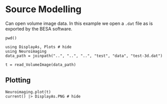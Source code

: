 # Source Modelling

Can open volume image data.
In this example we open a `.dat` file as is
exported by the BESA software.


```@example fileread
pwd()
```


```@example fileread
using DisplayAs, Plots # hide
using Neuroimaging
data_path = joinpath("..", "..", "..", "test", "data", "test-3d.dat")

t = read_VolumeImage(data_path)
```


## Plotting


```@example fileread
Neuroimaging.plot(t)
current() |> DisplayAs.PNG # hide
```